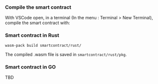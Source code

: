 ### Compile the smart contract

With VSCode open, in a terminal (In the menu : Terminal > New Terminal), compile the smart contract with:

### Smart contract in Rust
```
wasm-pack build smartcontract/rust/
```

The compiled .wasm file is saved in `smartcontract/rust/pkg`.

### Smart contract in GO

TBD
